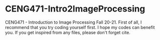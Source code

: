 # CENG471-Intro2ImageProcessing
CENG471 - Introduction to Image Processing Fall 20-21. First of all, I recommend that you try coding yourself first. I hope my codes can benefit you. If you get inspired from any files, please don't forget cite.

